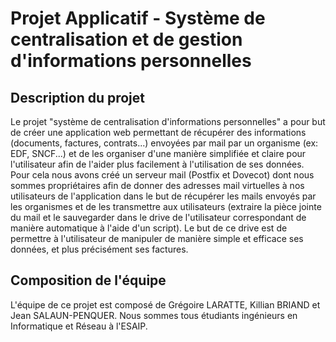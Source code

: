# Projet Applicatif - Système de centralisation et de gestion d'informations personnelles
## Description du projet
Le projet "système de centralisation d'informations personnelles" a pour but de créer une application web permettant de récupérer des informations (documents, factures, contrats...) envoyées par mail par un organisme (ex: EDF, SNCF...) et de les organiser d'une manière simplifiée et claire pour l'utilisateur afin de l'aider plus facilement à l'utilisation de ses données. Pour cela nous avons créé un serveur mail (Postfix et Dovecot) dont nous sommes propriétaires afin de donner des adresses mail virtuelles à nos utilisateurs de l'application dans le but de récupérer les mails envoyés par les organismes et de les transmettre aux utilisateurs (extraire la pièce jointe du mail et le sauvegarder dans le drive de l'utilisateur correspondant de manière automatique à l'aide d'un script). Le but de ce drive est de permettre à l'utilisateur de manipuler de manière simple et efficace ses données, et plus précisément ses factures. 

## Composition de l'équipe
L'équipe de ce projet est composé de Grégoire LARATTE, Killian BRIAND et Jean SALAUN-PENQUER. Nous sommes tous étudiants ingénieurs en Informatique et Réseau à l'ESAIP.
